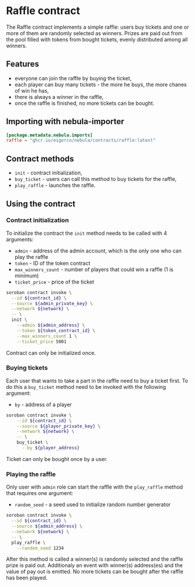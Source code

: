 # Raffle contract

The Raffle contract implements a simple raffle: users buy tickets and one or more of them are randomly selected as winners. Prizes are paid out from the pool filled with tokens from bought tickets, evenly distributed among all winners.

## Features

* everyone can join the raffle by buying the ticket,
* each player can buy many tickets - the more he buys, the more chanes of win he has,
* there is always a winner in the raffle,
* once the raffle is finished, no more tickets can be bought.


## Importing with nebula-importer

````toml
[package.metadata.nebula.imports]
raffle = "ghcr.io/eigerco/nebula/contracts/raffle:latest"
````

## Contract methods

* `init` - contract initialization,
* `buy_ticket` - users can call this method to buy tickets for the raffle,
* `play_raffle` - launches the raffle.

## Using the contract

### Contract initialization

To initialize the contract the `init` method needs to be called with 4 arguments:
* `admin` - address of the admin account, which is the only one who can play the raffle
* `token` - ID of the token contract
* `max_winners_count` - number of players that could win a raffle (1 is minimum)
* `ticket_price` - price of the ticket

```bash
soroban contract invoke \
  --id ${contract_id} \
  --source ${admin_private_key} \
  --network ${network} \
  -- \
  init \
    --admin ${admin_address} \
    --token ${token_contract_id} \
    --max_winners_count 1 \
    --ticket_price 5001
```
Contract can only be initialized once.

### Buying tickets

Each user that wants to take a part in the raffle need to buy a ticket first. To do this a `buy_ticket` method need to be invoked with the following argument:
* `by` - address of a player

```bash
soroban contract invoke \
    --id ${contract_id} \
    --source ${player_private_key} \
    --network ${network} \
    -- \
    buy_ticket \
      --by ${player_address}
```
Ticket can only be bought once by a user.

### Playing the raffle

Only user with `admin` role can start the raffle with the `play_raffle` method that requires one argument:
* `random_seed` - a seed used to initialize random number generator

```bash
soroban contract invoke \
  --id ${contract_id} \
  --source ${admin_address} \
  --network ${network} \
  -- \
  play_raffle \
    --random_seed 1234
```
After this method is called a winner(s) is randomly selected and the raffle prize is paid out. Additionaly an event with winner(s) address(es) and the value of pay out is emitted. No more tickets can be bought after the raffle has been played.
